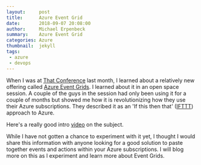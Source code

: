 ```yaml
---
layout:     post
title:      Azure Event Grid
date:       2018-09-07 20:08:00
author:     Michael Erpenbeck
summary:    Azure Event Grid
categories: Azure
thumbnail:  jekyll
tags:
 - azure
 - devops
---
```


When I was at [That Conference](https://www.thatconference.com/) last month, I learned about a relatively new offering called [Azure Event Grids](https://azure.microsoft.com/en-us/resources/videos/introducing-azure-event-grid/).  I learned about it in an open space session.  A couple of the guys in the session had only been using it for a couple of months but showed me how it is revolutionizing how they use their Azure subscriptions.  They described it as an 'If this then that' ([IFTTT](https://ifttt.com/)) approach to Azure.

Here's a really good intro [video](https://www.youtube.com/watch?v=p8ia7J4Y7tI&feature=youtu.be) on the subject.

While I have not gotten a chance to experiment with it yet, I thought I would share this information with anyone looking for a good solution to paste together events and actions within your Azure subscriptions.  I will blog more on this as I experiment and learn more about Event Grids.